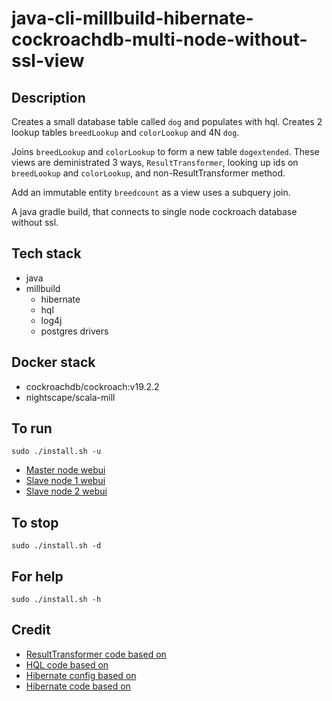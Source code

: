 # java-cli-millbuild-hibernate-cockroachdb-multi-node-without-ssl-view

## Description
Creates a small database table
called `dog` and populates with
hql. Creates 2 lookup tables `breedLookup`
and `colorLookup` and 4N `dog`.

Joins `breedLookup` and `colorLookup`
to form a new table `dogextended`. These
views are deministrated 3 ways, `ResultTransformer`,
looking up ids on `breedLookup` and `colorLookup`,
and non-ResultTransformer method.

Add an immutable entity `breedcount` as a view uses a subquery join.

A java gradle build, that connects to single node
cockroach database without ssl.

## Tech stack
- java
- millbuild
  - hibernate
  - hql
  - log4j
  - postgres drivers

## Docker stack
- cockroachdb/cockroach:v19.2.2
- nightscape/scala-mill

## To run
`sudo ./install.sh -u`
- [Master node webui](http://localhost:8000)
- [Slave node 1 webui](http://localhost:8001)
- [Slave node 2 webui](http://localhost:8002)

## To stop
`sudo ./install.sh -d`

## For help
`sudo ./install.sh -h`

## Credit
- [ResultTransformer code based on](https://thorben-janssen.com/hibernate-resulttransformer/)
- [HQL code based on](https://www.journaldev.com/2954/hibernate-query-language-hql-example-tutorial)
- [Hibernate config based on](https://www.theserverside.com/blog/Coffee-Talk-Java-News-Stories-and-Opinions/An-example-hibernatecfgxml-for-MySQL-8-and-Hibernate-5)
- [Hibernate code based on](https://github.com/lokeshgupta1981/hibernate/tree/master/hibernate-hello-world)
